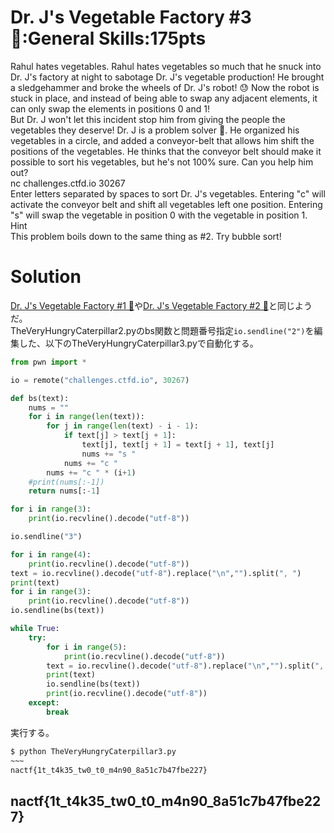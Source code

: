 # Dr. J's Vegetable Factory #3 🥕:General Skills:175pts
Rahul hates vegetables. Rahul hates vegetables so much that he snuck into Dr. J's factory at night to sabotage Dr. J's vegetable production! He brought a sledgehammer and broke the wheels of Dr. J's robot! 😓 Now the robot is stuck in place, and instead of being able to swap any adjacent elements, it can only swap the elements in positions 0 and 1!  
But Dr. J won't let this incident stop him from giving the people the vegetables they deserve! Dr. J is a problem solver 🧠. He organized his vegetables in a circle, and added a conveyor-belt that allows him shift the positions of the vegetables. He thinks that the conveyor belt should make it possible to sort his vegetables, but he's not 100% sure. Can you help him out?  
nc challenges.ctfd.io 30267  
Enter letters separated by spaces to sort Dr. J's vegetables. Entering "c" will activate the conveyor belt and shift all vegetables left one position. Entering "s" will swap the vegetable in position 0 with the vegetable in position 1.  
Hint  
This problem boils down to the same thing as #2. Try bubble sort!  

# Solution
[Dr. J's Vegetable Factory #1 🥕](../Dr._J's_Vegetable_Factory_%231_🥕)や[Dr. J's Vegetable Factory #2 🥕](../Dr._J's_Vegetable_Factory_%232_🥕)と同じようだ。  
TheVeryHungryCaterpillar2.pyのbs関数と問題番号指定`io.sendline("2")`を編集した、以下のTheVeryHungryCaterpillar3.pyで自動化する。  
```python:TheVeryHungryCaterpillar3.py
from pwn import *

io = remote("challenges.ctfd.io", 30267)

def bs(text):
    nums = ""
    for i in range(len(text)):
        for j in range(len(text) - i - 1):
            if text[j] > text[j + 1]:
                text[j], text[j + 1] = text[j + 1], text[j]
                nums += "s "
            nums += "c "
        nums += "c " * (i+1)
    #print(nums[:-1])
    return nums[:-1]

for i in range(3):
    print(io.recvline().decode("utf-8"))

io.sendline("3")

for i in range(4):
    print(io.recvline().decode("utf-8"))
text = io.recvline().decode("utf-8").replace("\n","").split(", ")
print(text)
for i in range(3):
    print(io.recvline().decode("utf-8"))
io.sendline(bs(text))

while True:
    try:
        for i in range(5):
            print(io.recvline().decode("utf-8"))
        text = io.recvline().decode("utf-8").replace("\n","").split(", ")
        print(text)
        io.sendline(bs(text))
        print(io.recvline().decode("utf-8"))
    except:
        break
```
実行する。  
```bash
$ python TheVeryHungryCaterpillar3.py
~~~
nactf{1t_t4k35_tw0_t0_m4n90_8a51c7b47fbe227}
```

## nactf{1t_t4k35_tw0_t0_m4n90_8a51c7b47fbe227}
